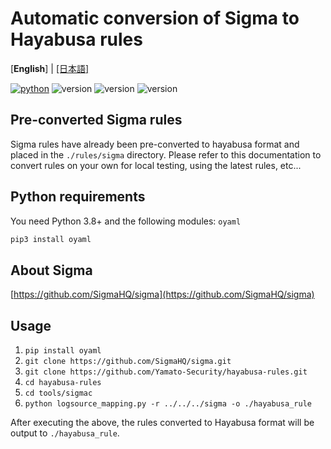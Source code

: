 # Automatic conversion of Sigma to Hayabusa rules

[**English**] | [\[日本語\]](README-Japanese.md)

[![python](https://img.shields.io/badge/python-3.8-blue)](https://www.python.org/)
![version](https://img.shields.io/badge/Platform-Win-green)
![version](https://img.shields.io/badge/Platform-Lin-green)
![version](https://img.shields.io/badge/Platform-Mac-green)

## Pre-converted Sigma rules

Sigma rules have already been pre-converted to hayabusa format and placed in the `./rules/sigma` directory. 
Please refer to this documentation to convert rules on your own for local testing, using the latest rules, etc...

## Python requirements

You need Python 3.8+ and the following modules: `oyaml`

```sh
pip3 install oyaml
```

## About Sigma

[https://github.com/SigmaHQ/sigma](https://github.com/SigmaHQ/sigma)


## Usage

1. `pip install oyaml`
2. `git clone https://github.com/SigmaHQ/sigma.git`
3. `git clone https://github.com/Yamato-Security/hayabusa-rules.git`
4. `cd hayabusa-rules`
5. `cd tools/sigmac`
6. `python logsource_mapping.py -r ../../../sigma -o ./hayabusa_rule`

After executing the above, the rules converted to Hayabusa format will be output to `./hayabusa_rule`.